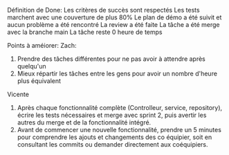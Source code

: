 Définition de Done:
  Les critères de succès sont respectés
  Les tests marchent avec une couverture de plus 80%
  Le plan de démo a été suivit et aucun problème a été rencontré
  La review a été faite
  La tâche a été merge avec la branche main
  La tâche reste 0 heure de temps

Points à améiorer:
Zach:
  1. Prendre des tâches différentes pour ne pas avoir à attendre après quelqu'un
  2. Mieux répartir les tâches entre les gens pour avoir un nombre d'heure plus équivalent

Vicente
1) Après chaque fonctionnalité complète (Controlleur, service, repository), écrire les tests nécessaires et merge avec sprint 2, puis avertir les autres du merge et de la fonctionnalité intégré.
2) Avant de commencer une nouvelle fonctionnalité, prendre un 5 minutes pour comprendre les ajouts et changements des co équipier, soit en consultant les commits ou demander directement aux coéquipiers.
